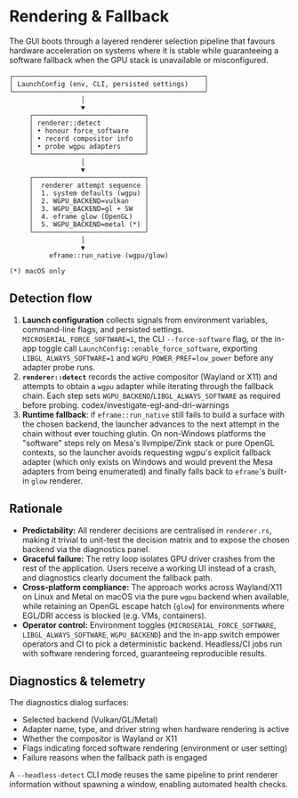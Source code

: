 # Rendering & Fallback

The GUI boots through a layered renderer selection pipeline that favours hardware acceleration on systems where it is stable while guaranteeing a software fallback when the GPU stack is unavailable or misconfigured.

```
┌────────────────────────────────────────────────┐
│ LaunchConfig (env, CLI, persisted settings)    │
└────────────────────────────────────────────────┘
                  │
                  ▼
     ┌────────────────────────────┐
     │ renderer::detect           │
     │ • honour force_software    │
     │ • record compositor info   │
     │ • probe wgpu adapters      │
     └────────────────────────────┘
                  │
                  ▼
     ┌────────────────────────────┐
     │  renderer attempt sequence │
     │  1. system defaults (wgpu) │
     │  2. WGPU_BACKEND=vulkan    │
     │  3. WGPU_BACKEND=gl + SW   │
     │  4. eframe glow (OpenGL)   │
     │  5. WGPU_BACKEND=metal (*) │
     └────────────────────────────┘
                  │
                  ▼
          eframe::run_native (wgpu/glow)

(*) macOS only
```

## Detection flow

1. **Launch configuration** collects signals from environment variables, command-line flags, and persisted settings. `MICROSERIAL_FORCE_SOFTWARE=1`, the CLI `--force-software` flag, or the in-app toggle call `LaunchConfig::enable_force_software`, exporting `LIBGL_ALWAYS_SOFTWARE=1` and `WGPU_POWER_PREF=low_power` before any adapter probe runs.
2. **`renderer::detect`** records the active compositor (Wayland or X11) and attempts to obtain a `wgpu` adapter while iterating through the fallback chain. Each step sets `WGPU_BACKEND`/`LIBGL_ALWAYS_SOFTWARE` as required before probing.
codex/investigate-egl-and-dri-warnings
3. **Runtime fallback**: if `eframe::run_native` still fails to build a surface with the chosen backend, the launcher advances to the next attempt in the chain without ever touching glutin. On non-Windows platforms the "software" steps rely on Mesa's llvmpipe/Zink stack or pure OpenGL contexts, so the launcher avoids requesting wgpu's explicit fallback adapter (which only exists on Windows and would prevent the Mesa adapters from being enumerated) and finally falls back to `eframe`'s built-in `glow` renderer. 

## Rationale

- **Predictability:** All renderer decisions are centralised in `renderer.rs`, making it trivial to unit-test the decision matrix and to expose the chosen backend via the diagnostics panel.
- **Graceful failure:** The retry loop isolates GPU driver crashes from the rest of the application. Users receive a working UI instead of a crash, and diagnostics clearly document the fallback path.
- **Cross-platform compliance:** The approach works across Wayland/X11 on Linux and Metal on macOS via the pure `wgpu` backend when available, while retaining an OpenGL escape hatch (`glow`) for environments where EGL/DRI access is blocked (e.g. VMs, containers).
- **Operator control:** Environment toggles (`MICROSERIAL_FORCE_SOFTWARE`, `LIBGL_ALWAYS_SOFTWARE`, `WGPU_BACKEND`) and the in-app switch empower operators and CI to pick a deterministic backend. Headless/CI jobs run with software rendering forced, guaranteeing reproducible results.

## Diagnostics & telemetry

The diagnostics dialog surfaces:

- Selected backend (Vulkan/GL/Metal)
- Adapter name, type, and driver string when hardware rendering is active
- Whether the compositor is Wayland or X11
- Flags indicating forced software rendering (environment or user setting)
- Failure reasons when the fallback path is engaged

A `--headless-detect` CLI mode reuses the same pipeline to print renderer information without spawning a window, enabling automated health checks.
